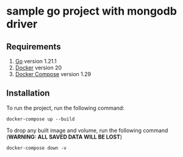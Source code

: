 # sample go project with mongodb driver

## Requirements
1. [Go](https://golang.org/doc/install) version 1.21.1
2. [Docker](https://docs.docker.com/get-docker/) version 20
3. [Docker Compose](https://docs.docker.com/compose/install/) version 1.29

## Installation
To run the project, run the following command:

```
docker-compose up --build
```

To drop any built image and volume, run the following command (**WARNING: ALL SAVED DATA WILL BE LOST**)

```
docker-compose down -v
```
